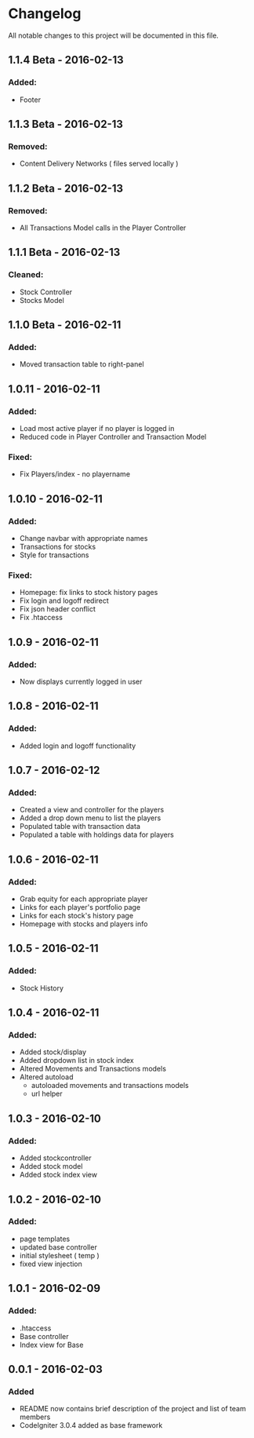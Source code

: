 # Changelog
All notable changes to this project will be documented in this file.

## 1.1.4 Beta - 2016-02-13
### Added:
- Footer

## 1.1.3 Beta - 2016-02-13
### Removed:
- Content Delivery Networks ( files served locally )

## 1.1.2 Beta - 2016-02-13
### Removed:
- All Transactions Model calls in the Player Controller

## 1.1.1 Beta - 2016-02-13
### Cleaned:
- Stock Controller
- Stocks Model

## 1.1.0 Beta - 2016-02-11
### Added:
- Moved transaction table to right-panel

## 1.0.11 - 2016-02-11
### Added:
- Load most active player if no player is logged in
- Reduced code in Player Controller and Transaction Model
### Fixed:
- Fix Players/index - no playername

## 1.0.10 - 2016-02-11
### Added:
- Change navbar with appropriate names
- Transactions for stocks
- Style for transactions
### Fixed:
- Homepage: fix links to stock history pages
- Fix login and logoff redirect
- Fix json header conflict
- Fix .htaccess

## 1.0.9 - 2016-02-11
### Added:
- Now displays currently logged in user

## 1.0.8 - 2016-02-11
### Added:
- Added login and logoff functionality

## 1.0.7 - 2016-02-12
### Added:
- Created a view and controller for the players
- Added a drop down menu to list the players
- Populated table with transaction data
- Populated a table with holdings data for players

## 1.0.6 - 2016-02-11
### Added:
- Grab equity for each appropriate player
- Links for each player's portfolio page
- Links for each stock's history page
- Homepage with stocks and players info

## 1.0.5 - 2016-02-11
### Added:
- Stock History

## 1.0.4 - 2016-02-11
### Added:
- Added stock/display
- Added dropdown list in stock index
- Altered Movements and Transactions models
- Altered autoload
    - autoloaded movements and transactions models
    - url helper

## 1.0.3 - 2016-02-10
### Added:
- Added stockcontroller
- Added stock model
- Added stock index view

## 1.0.2 - 2016-02-10
### Added:
- page templates
- updated base controller
- initial stylesheet ( temp )
- fixed view injection

## 1.0.1 - 2016-02-09
### Added:
- .htaccess
- Base controller
- Index view for Base

## 0.0.1 - 2016-02-03
### Added
- README now contains brief description of the project and list of team members
- CodeIgniter 3.0.4 added as base framework
